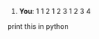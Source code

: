 1. **You**:                 1
            1       2
        1       2       3
    1       2       3      4



print this in python